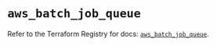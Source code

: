 # `aws_batch_job_queue`

Refer to the Terraform Registry for docs: [`aws_batch_job_queue`](https://registry.terraform.io/providers/hashicorp/aws/5.83.0/docs/resources/batch_job_queue).
